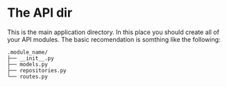 # The API dir

This is the main application directory. In this place you should create all of
your API modules. The basic recomendation is somthing like the following:

```
.module_name/
├── __init__.py
├── models.py
├── repositories.py
└── routes.py
```

